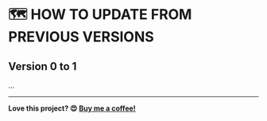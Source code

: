 # 🗺 HOW TO UPDATE FROM PREVIOUS VERSIONS

## Version 0 to 1

...

---

**Love this project? 😍 [Buy me a coffee!](https://ko-fi.com/verlok)**